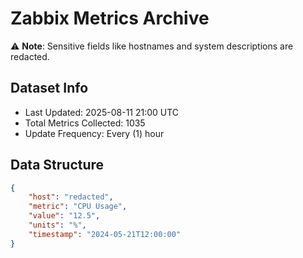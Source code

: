 # Zabbix Metrics Archive

⚠️ **Note**: Sensitive fields like hostnames and system descriptions are redacted.

## Dataset Info
- Last Updated: 2025-08-11 21:00 UTC
- Total Metrics Collected: 1035
- Update Frequency: Every (1) hour

## Data Structure
```json
{
    "host": "redacted",
    "metric": "CPU Usage",
    "value": "12.5",
    "units": "%",
    "timestamp": "2024-05-21T12:00:00"
}
```
